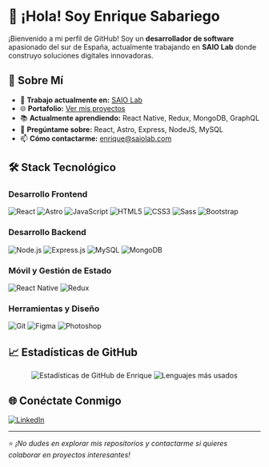 # 👋 ¡Hola! Soy Enrique Sabariego

¡Bienvenido a mi perfil de GitHub! Soy un **desarrollador de software** apasionado del sur de España, actualmente trabajando en **SAIO Lab** donde construyo soluciones digitales innovadoras.

## 🚀 Sobre Mí

- 💼 **Trabajo actualmente en:** [SAIO Lab](https://www.saiolab.com/)
- 🌐 **Portafolio:** [Ver mis proyectos](https://portfolio-astro-kohl.vercel.app/)
- 📚 **Actualmente aprendiendo:** React Native, Redux, MongoDB, GraphQL
- 💬 **Pregúntame sobre:** React, Astro, Express, NodeJS, MySQL
- 📫 **Cómo contactarme:** enrique@saiolab.com

## 🛠️ Stack Tecnológico

### Desarrollo Frontend
![React](https://img.shields.io/badge/React-61DAFB?style=for-the-badge&logo=react&logoColor=black)
![Astro](https://img.shields.io/badge/Astro-FF5D01?style=for-the-badge&logo=astro&logoColor=white)
![JavaScript](https://img.shields.io/badge/JavaScript-F7DF1E?style=for-the-badge&logo=javascript&logoColor=black)
![HTML5](https://img.shields.io/badge/HTML5-E34F26?style=for-the-badge&logo=html5&logoColor=white)
![CSS3](https://img.shields.io/badge/CSS3-1572B6?style=for-the-badge&logo=css3&logoColor=white)
![Sass](https://img.shields.io/badge/Sass-CC6699?style=for-the-badge&logo=sass&logoColor=white)
![Bootstrap](https://img.shields.io/badge/Bootstrap-7952B3?style=for-the-badge&logo=bootstrap&logoColor=white)

### Desarrollo Backend
![Node.js](https://img.shields.io/badge/Node.js-339933?style=for-the-badge&logo=nodedotjs&logoColor=white)
![Express.js](https://img.shields.io/badge/Express.js-000000?style=for-the-badge&logo=express&logoColor=white)
![MySQL](https://img.shields.io/badge/MySQL-4479A1?style=for-the-badge&logo=mysql&logoColor=white)
![MongoDB](https://img.shields.io/badge/MongoDB-47A248?style=for-the-badge&logo=mongodb&logoColor=white)

### Móvil y Gestión de Estado
![React Native](https://img.shields.io/badge/React_Native-61DAFB?style=for-the-badge&logo=react&logoColor=black)
![Redux](https://img.shields.io/badge/Redux-764ABC?style=for-the-badge&logo=redux&logoColor=white)

### Herramientas y Diseño
![Git](https://img.shields.io/badge/Git-F05032?style=for-the-badge&logo=git&logoColor=white)
![Figma](https://img.shields.io/badge/Figma-F24E1E?style=for-the-badge&logo=figma&logoColor=white)
![Photoshop](https://img.shields.io/badge/Photoshop-31A8FF?style=for-the-badge&logo=adobephotoshop&logoColor=white)

## 📈 Estadísticas de GitHub

<p align="center">
  <img src="https://github-readme-stats.vercel.app/api?username=EnriqueSabariego&show_icons=true&theme=radical" alt="Estadísticas de GitHub de Enrique" />
  <img src="https://github-readme-stats.vercel.app/api/top-langs/?username=EnriqueSabariego&layout=compact&theme=radical" alt="Lenguajes más usados" />
</p>

## 🌐 Conéctate Conmigo

[![LinkedIn](https://img.shields.io/badge/LinkedIn-0077B5?style=for-the-badge&logo=linkedin&logoColor=white)](https://linkedin.com/in/enrique-sabariego)

---

⭐️ *¡No dudes en explorar mis repositorios y contactarme si quieres colaborar en proyectos interesantes!*
